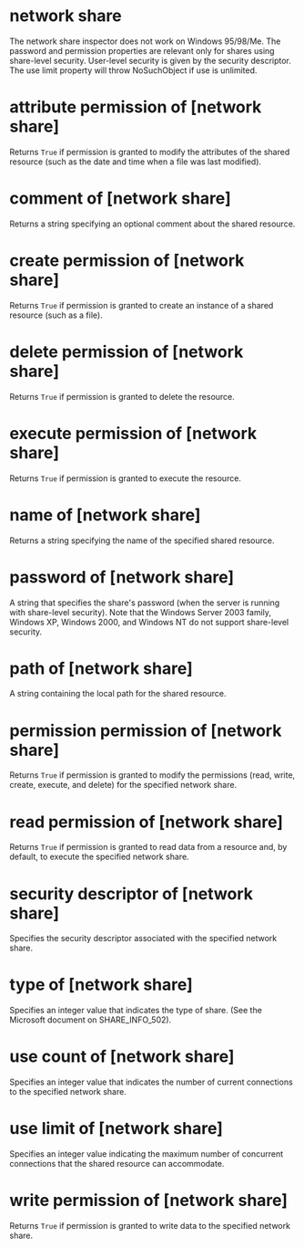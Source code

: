 # network share

The network share inspector does not work on Windows 95/98/Me. The password and permission properties are relevant only for shares using share-level security. User-level security is given by the security descriptor. The use limit property will throw NoSuchObject if use is unlimited.

# attribute permission of [network share]

Returns `True` if permission is granted to modify the attributes of the shared resource (such as the date and time when a file was last modified).

# comment of [network share]

Returns a string specifying an optional comment about the shared resource.

# create permission of [network share]

Returns `True` if permission is granted to create an instance of a shared resource (such as a file).

# delete permission of [network share]

Returns `True` if permission is granted to delete the resource.

# execute permission of [network share]

Returns `True` if permission is granted to execute the resource.

# name of [network share]

Returns a string specifying the name of the specified shared resource.

# password of [network share]

A string that specifies the share&#39;s password (when the server is running with share-level security). Note that the Windows Server 2003 family, Windows XP, Windows 2000, and Windows NT do not support share-level security.

# path of [network share]

A string containing the local path for the shared resource.

# permission permission of [network share]

Returns `True` if permission is granted to modify the permissions (read, write, create, execute, and delete) for the specified network share.

# read permission of [network share]

Returns `True` if permission is granted to read data from a resource and, by default, to execute the specified network share.

# security descriptor of [network share]

Specifies the security descriptor associated with the specified network share.

# type of [network share]

Specifies an integer value that indicates the type of share. (See the Microsoft document on SHARE_INFO_502).

# use count of [network share]

Specifies an integer value that indicates the number of current connections to the specified network share.

# use limit of [network share]

Specifies an integer value indicating the maximum number of concurrent connections that the shared resource can accommodate.

# write permission of [network share]

Returns `True` if permission is granted to write data to the specified network share.
